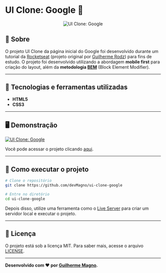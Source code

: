 # UI Clone: Google 🔎
<p align="center">
<img src="https://i.imgur.com/67rcyHB.png" alt="UI Clone: Google" title="UI Clone: Google">
</p>

## 📖 Sobre   
O projeto UI Clone da página inicial do Google foi desenvolvido durante um tutorial da [Rocketseat](https://www.youtube.com/c/RocketSeat/videos) (projeto original por [Guilherme Rodz](https://github.com/guilhermerodz)) para fins de estudo. O projeto foi desenvolvido utilizando a abordagem **mobile first** para criação do layout, além da **metodologia [BEM](https://medium.com/trainingcenter/bem-em-5min-f5c80fd23439)** (Block Element Modifier).

---

## 🚀 Tecnologias e ferramentas utilizadas
 - **HTML5**
 - **CSS3**

---

## 🖥️ Demonstração
[![UI Clone: Google](https://i.imgur.com/eOZqhzI.png "Clique para acessar o projeto")](https://devmagno.github.io/ui-clone-google/ "Clique para acessar o projeto")   

Você pode acessar o projeto clicando [aqui](https://devmagno.github.io/ui-clone-google/).

---

## 🔧 Como executar o projeto

```bash
# Clone o repositório
git clone https://github.com/devMagno/ui-clone-google

# Entre no diretório
cd ui-clone-google
```
Depois disso, utilize uma ferramenta como o [Live Server](https://marketplace.visualstudio.com/items?itemName=ritwickdey.LiveServer) para criar um servidor local e executar o projeto.

---

## 📝 Licença

O projeto está sob a licença MIT. Para saber mais, acesse o arquivo [LICENSE](https://github.com/devMagno/ui-clone-google/blob/main/LICENSE).

---
**Desenvolvido com ❤️ por [Guilherme Magno](https://github.com/devmagno/).**
